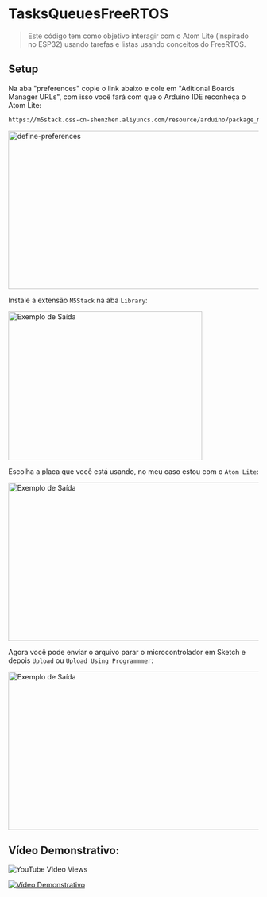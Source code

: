 # TasksQueuesFreeRTOS
> Este código tem como objetivo interagir com o Atom Lite (inspirado no ESP32) usando tarefas e listas usando conceitos do FreeRTOS.


## Setup
Na aba "preferences" copie o link abaixo e cole em "Aditional Boards Manager URLs", com isso você fará com que o Arduino IDE reconheça o Atom Lite:
```sh
https://m5stack.oss-cn-shenzhen.aliyuncs.com/resource/arduino/package_m5stack_index.json
```

<img src="https://i.ibb.co/Svvj8dS/define-preferences.png" width="520" height="319" alt="define-preferences">

Instale a extensão `M5Stack` na aba `Library`:

<img src="https://i.ibb.co/cTy5ZZN/install-M5-Atom.png" width="390" height="300" alt="Exemplo de Saída">

Escolha a placa que você está usando, no meu  caso estou com o `Atom Lite`:

<img src="https://i.ibb.co/BGbM6cm/switch-board-and-port.png" width="520" height="319" alt="Exemplo de Saída">

Agora você pode enviar o arquivo parar o microcontrolador em Sketch e depois `Upload` ou `Upload Using Programmmer`:

<img src="https://i.ibb.co/kHqpykF/upload-code.png" width="600" height="319" alt="Exemplo de Saída">

## Vídeo Demonstrativo:
![YouTube Video Views](https://img.shields.io/youtube/views/n5FKbO09dVI?style=social)

[![Vídeo Demonstrativo](https://img.youtube.com/vi/n5FKbO09dVI/mqdefault.jpg)](https://www.youtube.com/watch?v=n5FKbO09dVI "Vídeo Demonstrativo Atom Lite")
